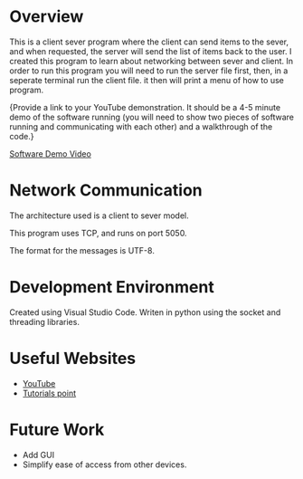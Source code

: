 # Overview

This is a client sever program where the client can send items to the sever, and when requested, the server will send the list of items back to the user. 
I created this program to learn about networking between sever and client.
In order to run this program you will need to run the server file first, then, in a seperate terminal run the client file. it then will print a menu of how to use program.

{Provide a link to your YouTube demonstration.  It should be a 4-5 minute demo of the software running (you will need to show two pieces of software running and communicating with each other) and a walkthrough of the code.}

[Software Demo Video](http://youtube.link.goes.here)

# Network Communication

The architecture used is a client to sever model.

This program uses TCP, and runs on port 5050.

The format for the messages is UTF-8.

# Development Environment

Created using Visual Studio Code.
Writen in python using the socket and threading libraries.

# Useful Websites

* [YouTube](https://www.youtube.com/watch?v=3QiPPX-KeSc)
* [Tutorials point](https://www.tutorialspoint.com/Peer-to-Peer-Computing)

# Future Work

* Add GUI
* Simplify ease of access from other devices.